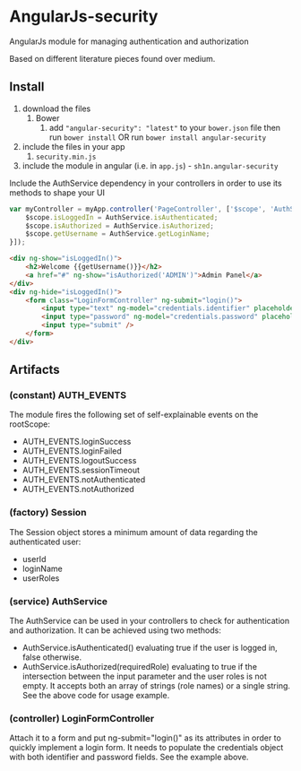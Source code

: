 # AngularJs-security
AngularJs module for managing authentication and authorization

Based on different literature pieces found over medium.

## Install
1. download the files
	1. Bower
		1. add `"angular-security": "latest"` to your `bower.json` file then run `bower install` OR run `bower install angular-security`
2. include the files in your app
	1. `security.min.js`
3. include the module in angular (i.e. in `app.js`) - `sh1n.angular-security`

Include the AuthService dependency in your controllers in order to use its methods to shape your UI
```javascript
var myController = myApp.controller('PageController', ['$scope', 'AuthService', function($scope, AuthService){
    $scope.isLoggedIn = AuthService.isAuthenticated;
    $scope.isAuthorized = AuthService.isAuthorized;
    $scope.getUsername = AuthService.getLoginName;
}]);
```
```html
<div ng-show="isLoggedIn()">
    <h2>Welcome {{getUsername()}}</h2>
    <a href="#" ng-show="isAuthorized('ADMIN')">Admin Panel</a>
</div>
<div ng-hide="isLoggedIn()">
    <form class="LoginFormController" ng-submit="login()">
        <input type="text" ng-model="credentials.identifier" placeholder="Identifier"/>
        <input type="password" ng-model="credentials.password" placeholder="Password"/>
        <input type="submit" />
    </form>
</div>
```


## Artifacts

### (constant) AUTH_EVENTS

The module fires the following set of self-explainable events on the rootScope:

* AUTH_EVENTS.loginSuccess
* AUTH_EVENTS.loginFailed
* AUTH_EVENTS.logoutSuccess
* AUTH_EVENTS.sessionTimeout
* AUTH_EVENTS.notAuthenticated
* AUTH_EVENTS.notAuthorized


### (factory) Session

The Session object stores a minimum amount of data regarding the authenticated user:

* userId
* loginName
* userRoles

### (service) AuthService
The AuthService can be used in your controllers to check for authentication and authorization. It can be achieved using two methods:

* AuthService.isAuthenticated() evaluating true if the user is logged in, false otherwise.
* AuthService.isAuthorized(requiredRole) evaluating to true if the intersection between the input parameter and the user roles is not empty. It accepts both an array of strings (role names) or a single string. See the above code for usage example.

### (controller) LoginFormController

Attach it to a form and put ng-submit="login()" as its attributes in order to quickly implement a login form. It needs to populate the credentials object with both identifier and password fields. See the example above.

